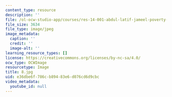 ```yaml
---
content_type: resource
description: ''
file: /ol-ocw-studio-app/courses/res-14-001-abdul-latif-jameel-poverty-action-lab-executive-training-evaluating-social-programs-2009-spring-2009/e36dbe6f786cb89483e6d076cd6d9cbc_8.jpg
file_size: 3634
file_type: image/jpeg
image_metadata:
  caption: ''
  credit: ''
  image-alt: ''
learning_resource_types: []
license: https://creativecommons.org/licenses/by-nc-sa/4.0/
ocw_type: OCWImage
resourcetype: Image
title: 8.jpg
uid: e36dbe6f-786c-b894-83e6-d076cd6d9cbc
video_metadata:
  youtube_id: null
---
```

